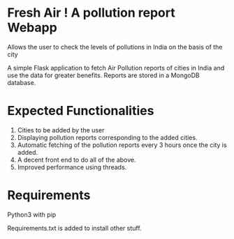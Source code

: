 # Fresh Air ! A pollution report Webapp 
Allows the user to check the levels of pollutions in India on the basis of the city

A simple Flask application to fetch Air Pollution reports of cities in India and use the data for greater benefits. 
Reports are stored in a MongoDB database. 

<h1>Expected Functionalities</h1>  

1. Cities to be added by the user
2. Displaying pollution reports corresponding to the added cities. 
3. Automatic fetching of the pollution reports every 3 hours once the city is added. 
4. A decent front end to do all of the above. 
5. Improved performance using threads. 

<h1>Requirements</h1> 

Python3 with pip

Requirements.txt is added to install other stuff. 
